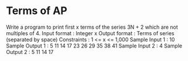 # Terms of AP

Write a program to print first x terms of the series 3N + 2 which are not multiples of 4.
Input format :
Integer x
Output format :
Terms of series (separated by space)
Constraints :
1 <= x <= 1,000
Sample Input 1 :
10
Sample Output 1 :
5 11 14 17 23 26 29 35 38 41
Sample Input 2 :
4
Sample Output 2 :
5 11 14 17